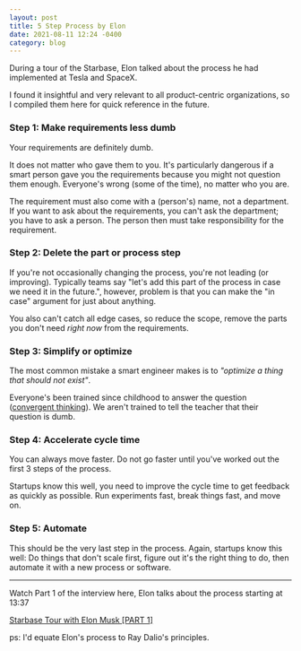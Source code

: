 ```yaml
---
layout: post
title: 5 Step Process by Elon
date: 2021-08-11 12:24 -0400
category: blog
---
```


During a tour of the Starbase, Elon talked about the process he had implemented at Tesla and SpaceX.

I found it insightful and very relevant to all product-centric organizations, so I compiled them here for quick reference in the future.

### Step 1: Make requirements less dumb

Your requirements are definitely dumb.

It does not matter who gave them to you. It's particularly dangerous if
a smart person gave you the requirements because you might not question them
enough. Everyone's wrong (some of the time), no matter who you are.

The requirement must also come with a (person's) name, not a department. If you
want to ask about the requirements, you can't ask the department; you have to ask a person.
The person then must take responsibility for the requirement.

### Step 2: Delete the part or process step

If you're not occasionally changing the process, you're not leading
(or improving). Typically teams say "let's add this part of the
process in case we need it in the future.", however, problem is that you can make the "in case" argument for just about anything.

You also can't catch all edge cases, so reduce the scope, remove the parts
you don't need *right now* from the requirements.

### Step 3: Simplify or optimize

The most common mistake a smart engineer makes is to *"optimize a thing that
should not exist"*.

Everyone's been trained since childhood to answer the question ([convergent
thinking](https://en.wikipedia.org/wiki/Convergent_thinking)). We aren't trained
to tell the teacher that their question is dumb.

### Step 4: Accelerate cycle time

You can always move faster. Do not go faster until you've worked out the first 3 steps of the process.

Startups know this well, you need to improve the cycle time to get feedback as quickly as possible. Run experiments fast, break things fast, and move on.

### Step 5: Automate

This should be the very last step in the process. Again, startups know this
well: Do things that don't scale first, figure out it's the right thing to do,
then automate it with a new process or software.

---

Watch Part 1 of the interview here, Elon talks about the process starting at
13:37

[Starbase Tour with Elon Musk [PART 1]](https://youtu.be/t705r8ICkRw?t=809)

ps: I'd equate Elon's process to Ray Dalio's principles.
